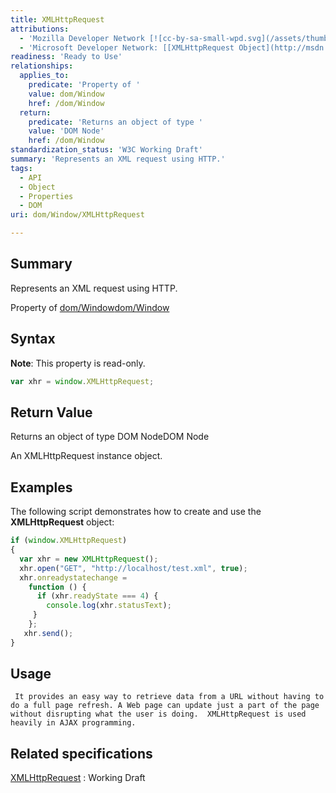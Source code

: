 ```yaml
---
title: XMLHttpRequest
attributions:
  - 'Mozilla Developer Network [![cc-by-sa-small-wpd.svg](/assets/thumb/8/8c/cc-by-sa-small-wpd.svg/120px-cc-by-sa-small-wpd.svg.png)](http://creativecommons.org/licenses/by-sa/3.0/us/): [[XMLHttpRequest](https://developer.mozilla.org/en-US/docs/Web/API/XMLHttpRequest) Article]'
  - 'Microsoft Developer Network: [[XMLHttpRequest Object](http://msdn.microsoft.com/en-us/library/ie/ms535874(v=vs.85).aspx) Article]'
readiness: 'Ready to Use'
relationships:
  applies_to:
    predicate: 'Property of '
    value: dom/Window
    href: /dom/Window
  return:
    predicate: 'Returns an object of type '
    value: 'DOM Node'
    href: /dom/Window
standardization_status: 'W3C Working Draft'
summary: 'Represents an XML request using HTTP.'
tags:
  - API
  - Object
  - Properties
  - DOM
uri: dom/Window/XMLHttpRequest

---
```

## Summary

Represents an XML request using HTTP.

Property of [dom/Window](/dom/Window)[dom/Window](/dom/Window)

## Syntax

**Note**: This property is read-only.

``` js
var xhr = window.XMLHttpRequest;
```

## Return Value

Returns an object of type DOM NodeDOM Node

An XMLHttpRequest instance object.

## Examples

The following script demonstrates how to create and use the **XMLHttpRequest** object:

``` js
if (window.XMLHttpRequest)
{
  var xhr = new XMLHttpRequest();
  xhr.open("GET", "http://localhost/test.xml", true);
  xhr.onreadystatechange =
    function () {
      if (xhr.readyState === 4) {
        console.log(xhr.statusText);
     }
    };
   xhr.send();
}
```

## Usage

     It provides an easy way to retrieve data from a URL without having to do a full page refresh. A Web page can update just a part of the page without disrupting what the user is doing.  XMLHttpRequest is used heavily in AJAX programming.

## Related specifications

[XMLHttpRequest](http://www.w3.org/TR/XMLHttpRequest/)
:   Working Draft
